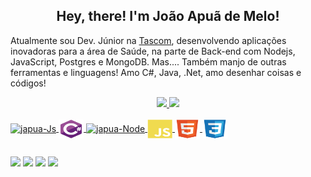 ## <center>Hey, there! I'm João Apuã de Melo!</center>
Atualmente sou Dev. Júnior na [Tascom](https://www.tascominformatica.com.br/), desenvolvendo aplicações inovadoras para a área de Saúde, na parte de Back-end com Nodejs, JavaScript, Postgres e MongoDB. Mas....
Também manjo de outras ferramentas e linguagens! Amo C#, Java, .Net, amo desenhar coisas e códigos!
<div align="center">
  <a href="https://github.com/japuamelo">
  <img height="180em" src="https://github-readme-stats.vercel.app/api?username=japuamelo&show_icons=true&theme=dark&include_all_commits=true&count_private=true"/>
  <img height="180em" src="https://github-readme-stats.vercel.app/api/top-langs/?username=japuamelo&layout=compact&langs_count=7&theme=dark"/>
</div>

  <div style="display: inline_block"><br>
  <img align="center" alt="japua-Js" height="30" width="40" src="https://cdn.jsdelivr.net/gh/devicons/devicon/icons/java/java-original.svg"/>
  <img align="center" alt="japua-Csharp" height="30" width="40" src="https://raw.githubusercontent.com/devicons/devicon/master/icons/csharp/csharp-original.svg">
  <img align="center" alt="japua-Node" height="30" width="40" src="https://cdn.jsdelivr.net/gh/devicons/devicon/icons/nodejs/nodejs-original.svg"/>
  <img align="center" alt="japua-Js" height="30" width="40" src="https://raw.githubusercontent.com/devicons/devicon/master/icons/javascript/javascript-plain.svg">
  <img align="center" alt="japua-HTML" height="30" width="40" src="https://raw.githubusercontent.com/devicons/devicon/master/icons/html5/html5-original.svg">
  <img align="center" alt="japua-CSS" height="30" width="40" src="https://raw.githubusercontent.com/devicons/devicon/master/icons/css3/css3-original.svg">
</div>
  
  ##
 
<div> 
  <a href="https://www.instagram.com/transblackangel/" target="_blank"><img src="https://img.shields.io/badge/-Instagram-%23E4405F?style=for-the-badge&logo=instagram&logoColor=white" target="_blank"></a>
 <a href="https://discord.gg/725857191445266494" target="_blank"><img src="https://img.shields.io/badge/Discord-7289DA?style=for-the-badge&logo=discord&logoColor=white" target="_blank"></a> 
  <a href = "mailto:dimeloarquitetura@gmail.com"><img src="https://img.shields.io/badge/Gmail-D14836?style=for-the-badge&logo=gmail&logoColor=white" target="_blank"></a>
  <a href="https://www.linkedin.com/in/jo%C3%A3o-apu%C3%A3-melo/" target="_blank"><img src="https://img.shields.io/badge/-LinkedIn-%230077B5?style=for-the-badge&logo=linkedin&logoColor=white" target="_blank"></a>  
</div>
